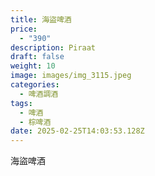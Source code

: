 ```yaml
---
title: 海盜啤酒
price:
  - "390"
description: Piraat
draft: false
weight: 10
image: images/img_3115.jpeg
categories:
  - 啤酒調酒
tags:
  - 啤酒
  - 棕啤酒
date: 2025-02-25T14:03:53.128Z
---
```

海盜啤酒